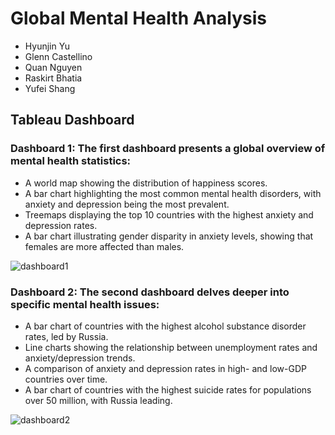 # Global Mental Health Analysis
* Hyunjin Yu
* Glenn Castellino
* Quan Nguyen
* Raskirt Bhatia
* Yufei Shang

## Tableau Dashboard
### Dashboard 1: The first dashboard presents a global overview of mental health statistics:
* A world map showing the distribution of happiness scores.
* A bar chart highlighting the most common mental health disorders, with anxiety and depression being the most prevalent.
* Treemaps displaying the top 10 countries with the highest anxiety and depression rates.
* A bar chart illustrating gender disparity in anxiety levels, showing that females are more affected than males.

![dashboard1](https://github.com/user-attachments/assets/f812460e-ee95-4e8f-bc0e-31b86895edd2)


### Dashboard 2: The second dashboard delves deeper into specific mental health issues:
* A bar chart of countries with the highest alcohol substance disorder rates, led by Russia.
* Line charts showing the relationship between unemployment rates and anxiety/depression trends.
* A comparison of anxiety and depression rates in high- and low-GDP countries over time.
* A bar chart of countries with the highest suicide rates for populations over 50 million, with Russia leading.

![dashboard2](https://github.com/user-attachments/assets/fdcc542f-2c03-4128-a93b-dd822507aad5)
